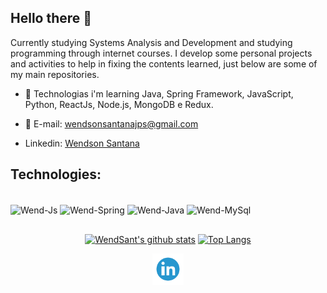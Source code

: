 ## Hello there 👋

<!-- Atualmente cursando Análise e desenvolvimento de sistemas e estudando programação por meio de cursos na internet. Desenvolvo alguns projetos pessoais e atividades para ajudar na fixação dos conteúdos aprendidos, logo abaixo tem alguns dos meus principais repositórios. -->

Currently studying Systems Analysis and Development and studying programming through internet courses. I develop some personal projects and activities to help in fixing the contents learned, just below are some of my main repositories.

- 🌱 Technologias i'm learning Java, Spring Framework, JavaScript, Python, ReactJs, Node.js, MongoDB e Redux.
- 📩 E-mail: wendsonsantanajps@gmail.com

- Linkedin: [Wendson Santana](https://www.linkedin.com/in/wendsant/)

## Technologies:

<div style="display: inline_block"><br>
<!-- <img align="center" alt="Wend-React" height="30" width="40" src="https://cdn.jsdelivr.net/gh/devicons/devicon/icons/react/react-original.svg" /> -->

<img align="center" alt="Wend-Js" height="30" width="40"  src="https://cdn.jsdelivr.net/gh/devicons/devicon/icons/javascript/javascript-original.svg" />

<!-- <img align="center" alt="Wend-NodeJs" height="30" width="40"  src="https://cdn.jsdelivr.net/gh/devicons/devicon/icons/nodejs/nodejs-original.svg" /> -->

<img align="center" alt="Wend-Spring" height="40" width="40"  src="https://cdn.jsdelivr.net/gh/devicons/devicon/icons/spring/spring-original-wordmark.svg" />

<img align="center" alt="Wend-Java" height="50" width="45"  src="https://cdn.jsdelivr.net/gh/devicons/devicon/icons/java/java-original-wordmark.svg" />
<img align="center" alt="Wend-MySql" height="50" width="50" src="https://cdn.jsdelivr.net/gh/devicons/devicon/icons/mysql/mysql-original-wordmark.svg" />

</div>

##

<div align="center" >

[![WendSant's github stats](https://github-readme-stats.vercel.app/api?username=wendsant&count_private=trueshow_icons=true&theme=radical&bg_color=30,0d0d0d,191919&title_color=fff&text_color=fff&icon_color=79ff97)](https://github.com/anuraghazra/github-readme-stats)
[![Top Langs](https://github-readme-stats.vercel.app/api/top-langs/?username=wendsant&layout=compact&theme=radical&bg_color=30,0d0d0d,191919&title_color=fff&text_color=fff&icon_color=79ff97)](https://github.com/anuraghazra/github-readme-stats)

   <a href="https://www.linkedin.com/in/wendsant/">
    <img src="./github/linkedin.png" alt="linkedin" height="50">
   </a>
</div>
